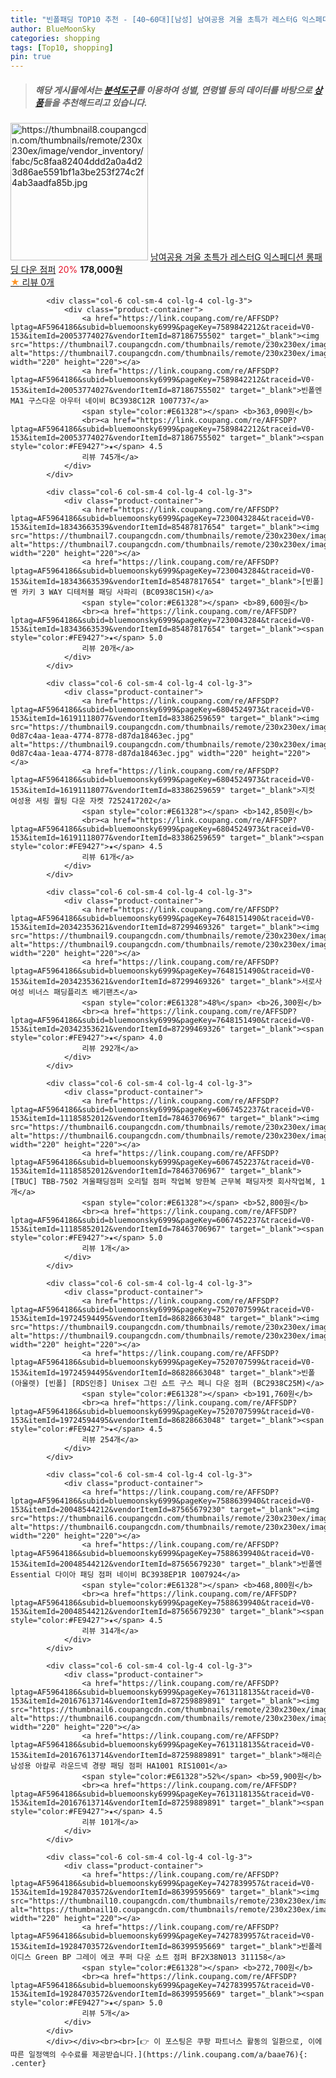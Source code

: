 ```yaml
---
title: "빈폴패딩 TOP10 추천 - [40~60대][남성] 남여공용 겨울 초특가 레스터G 익스페디션 롱패딩 다운 점퍼"
author: BlueMoonSky
categories: shopping
tags: [Top10, shopping]
pin: true
---
```


> ##### 해당 게시물에서는 [**분석도구**](https://itemscout.io/)를 이용하여 **성별**, **연령별** 등의 데이터를 바탕으로 [**상품**](https://link.coupang.com/a/baae76)들을 추천해드리고 있습니다.
<div class="container"><div class="row">
            <div class="col-6 col-sm-4 col-lg-4 col-lg-3">
                <div class="product-container">
                    <a href="https://link.coupang.com/re/AFFSDP?lptag=AF5964186&subid=bluemoonsky6999&pageKey=7668933348&traceid=V0-153&itemId=20452522912&vendorItemId=87759519309" target="_blank"><img src="https://thumbnail8.coupangcdn.com/thumbnails/remote/230x230ex/image/vendor_inventory/fabc/5c8faa82404ddd2a0a4d23d86ae5591bf1a3be253f274c2f4ab3aadfa85b.jpg" alt="https://thumbnail8.coupangcdn.com/thumbnails/remote/230x230ex/image/vendor_inventory/fabc/5c8faa82404ddd2a0a4d23d86ae5591bf1a3be253f274c2f4ab3aadfa85b.jpg" width="220" height="220"></a>
                    <a href="https://link.coupang.com/re/AFFSDP?lptag=AF5964186&subid=bluemoonsky6999&pageKey=7668933348&traceid=V0-153&itemId=20452522912&vendorItemId=87759519309" target="_blank">남여공용 겨울 초특가 레스터G 익스페디션 롱패딩 다운 점퍼</a>
                    <span style="color:#E61328">20%</span> <b>178,000원</b>
                    <br><a href="https://link.coupang.com/re/AFFSDP?lptag=AF5964186&subid=bluemoonsky6999&pageKey=7668933348&traceid=V0-153&itemId=20452522912&vendorItemId=87759519309" target="_blank"><span style="color:#FE9427">★</span> 
                    리뷰 0개</a>
                </div>
            </div>
            
            <div class="col-6 col-sm-4 col-lg-4 col-lg-3">
                <div class="product-container">
                    <a href="https://link.coupang.com/re/AFFSDP?lptag=AF5964186&subid=bluemoonsky6999&pageKey=7589842212&traceid=V0-153&itemId=20053774027&vendorItemId=87186755502" target="_blank"><img src="https://thumbnail7.coupangcdn.com/thumbnails/remote/230x230ex/image/vendor_inventory/81d2/c5037b8f214f47060bdb2a5571875943d9c552811f0001a4f40d3ec81393.jpg" alt="https://thumbnail7.coupangcdn.com/thumbnails/remote/230x230ex/image/vendor_inventory/81d2/c5037b8f214f47060bdb2a5571875943d9c552811f0001a4f40d3ec81393.jpg" width="220" height="220"></a>
                    <a href="https://link.coupang.com/re/AFFSDP?lptag=AF5964186&subid=bluemoonsky6999&pageKey=7589842212&traceid=V0-153&itemId=20053774027&vendorItemId=87186755502" target="_blank">빈폴멘 MA1 구스다운 아우터 네이비 BC3938C12R 1007737</a>
                    <span style="color:#E61328"></span> <b>363,090원</b>
                    <br><a href="https://link.coupang.com/re/AFFSDP?lptag=AF5964186&subid=bluemoonsky6999&pageKey=7589842212&traceid=V0-153&itemId=20053774027&vendorItemId=87186755502" target="_blank"><span style="color:#FE9427">★</span> 4.5
                    리뷰 745개</a>
                </div>
            </div>
            
            <div class="col-6 col-sm-4 col-lg-4 col-lg-3">
                <div class="product-container">
                    <a href="https://link.coupang.com/re/AFFSDP?lptag=AF5964186&subid=bluemoonsky6999&pageKey=7230043284&traceid=V0-153&itemId=18343663539&vendorItemId=85487817654" target="_blank"><img src="https://thumbnail7.coupangcdn.com/thumbnails/remote/230x230ex/image/vendor_inventory/58fc/0d681563a69e47e79cea92544a6ed64a9c849ee691f9ec4eebbf023b5417.png" alt="https://thumbnail7.coupangcdn.com/thumbnails/remote/230x230ex/image/vendor_inventory/58fc/0d681563a69e47e79cea92544a6ed64a9c849ee691f9ec4eebbf023b5417.png" width="220" height="220"></a>
                    <a href="https://link.coupang.com/re/AFFSDP?lptag=AF5964186&subid=bluemoonsky6999&pageKey=7230043284&traceid=V0-153&itemId=18343663539&vendorItemId=85487817654" target="_blank">[빈폴] 멘 카키 3 WAY 디테처블 패딩 사파리 (BC0938C15H)</a>
                    <span style="color:#E61328"></span> <b>89,600원</b>
                    <br><a href="https://link.coupang.com/re/AFFSDP?lptag=AF5964186&subid=bluemoonsky6999&pageKey=7230043284&traceid=V0-153&itemId=18343663539&vendorItemId=85487817654" target="_blank"><span style="color:#FE9427">★</span> 5.0
                    리뷰 20개</a>
                </div>
            </div>
            
            <div class="col-6 col-sm-4 col-lg-4 col-lg-3">
                <div class="product-container">
                    <a href="https://link.coupang.com/re/AFFSDP?lptag=AF5964186&subid=bluemoonsky6999&pageKey=6804524973&traceid=V0-153&itemId=16191118077&vendorItemId=83386259659" target="_blank"><img src="https://thumbnail9.coupangcdn.com/thumbnails/remote/230x230ex/image/retail/images/2033563007917355-0d87c4aa-1eaa-4774-8778-d87da18463ec.jpg" alt="https://thumbnail9.coupangcdn.com/thumbnails/remote/230x230ex/image/retail/images/2033563007917355-0d87c4aa-1eaa-4774-8778-d87da18463ec.jpg" width="220" height="220"></a>
                    <a href="https://link.coupang.com/re/AFFSDP?lptag=AF5964186&subid=bluemoonsky6999&pageKey=6804524973&traceid=V0-153&itemId=16191118077&vendorItemId=83386259659" target="_blank">지컷 여성용 셔링 퀄팅 다운 자켓 7252417202</a>
                    <span style="color:#E61328"></span> <b>142,850원</b>
                    <br><a href="https://link.coupang.com/re/AFFSDP?lptag=AF5964186&subid=bluemoonsky6999&pageKey=6804524973&traceid=V0-153&itemId=16191118077&vendorItemId=83386259659" target="_blank"><span style="color:#FE9427">★</span> 4.5
                    리뷰 61개</a>
                </div>
            </div>
            
            <div class="col-6 col-sm-4 col-lg-4 col-lg-3">
                <div class="product-container">
                    <a href="https://link.coupang.com/re/AFFSDP?lptag=AF5964186&subid=bluemoonsky6999&pageKey=7648151490&traceid=V0-153&itemId=20342353621&vendorItemId=87299469326" target="_blank"><img src="https://thumbnail9.coupangcdn.com/thumbnails/remote/230x230ex/image/vendor_inventory/ef00/fe7901012ca7d23dfa662a9ba88ec55957bbd358627e1b87cfc8742aacc6.jpg" alt="https://thumbnail9.coupangcdn.com/thumbnails/remote/230x230ex/image/vendor_inventory/ef00/fe7901012ca7d23dfa662a9ba88ec55957bbd358627e1b87cfc8742aacc6.jpg" width="220" height="220"></a>
                    <a href="https://link.coupang.com/re/AFFSDP?lptag=AF5964186&subid=bluemoonsky6999&pageKey=7648151490&traceid=V0-153&itemId=20342353621&vendorItemId=87299469326" target="_blank">서로사 여성 비너스 패딩플리츠 배기팬츠</a>
                    <span style="color:#E61328">48%</span> <b>26,300원</b>
                    <br><a href="https://link.coupang.com/re/AFFSDP?lptag=AF5964186&subid=bluemoonsky6999&pageKey=7648151490&traceid=V0-153&itemId=20342353621&vendorItemId=87299469326" target="_blank"><span style="color:#FE9427">★</span> 4.0
                    리뷰 292개</a>
                </div>
            </div>
            
            <div class="col-6 col-sm-4 col-lg-4 col-lg-3">
                <div class="product-container">
                    <a href="https://link.coupang.com/re/AFFSDP?lptag=AF5964186&subid=bluemoonsky6999&pageKey=6067452237&traceid=V0-153&itemId=11185852012&vendorItemId=78463706967" target="_blank"><img src="https://thumbnail6.coupangcdn.com/thumbnails/remote/230x230ex/image/vendor_inventory/ea45/2ed42d6a210218aed095b50da7bcc6096a099777bc7e6522655ee026f4b2.jpg" alt="https://thumbnail6.coupangcdn.com/thumbnails/remote/230x230ex/image/vendor_inventory/ea45/2ed42d6a210218aed095b50da7bcc6096a099777bc7e6522655ee026f4b2.jpg" width="220" height="220"></a>
                    <a href="https://link.coupang.com/re/AFFSDP?lptag=AF5964186&subid=bluemoonsky6999&pageKey=6067452237&traceid=V0-153&itemId=11185852012&vendorItemId=78463706967" target="_blank">[TBUC] TBB-7502 겨울패딩점퍼 오리털 점퍼 작업복 방한복 근무복 패딩자켓 회사작업복, 1개</a>
                    <span style="color:#E61328"></span> <b>52,800원</b>
                    <br><a href="https://link.coupang.com/re/AFFSDP?lptag=AF5964186&subid=bluemoonsky6999&pageKey=6067452237&traceid=V0-153&itemId=11185852012&vendorItemId=78463706967" target="_blank"><span style="color:#FE9427">★</span> 5.0
                    리뷰 1개</a>
                </div>
            </div>
            
            <div class="col-6 col-sm-4 col-lg-4 col-lg-3">
                <div class="product-container">
                    <a href="https://link.coupang.com/re/AFFSDP?lptag=AF5964186&subid=bluemoonsky6999&pageKey=7520707599&traceid=V0-153&itemId=19724594495&vendorItemId=86828663048" target="_blank"><img src="https://thumbnail9.coupangcdn.com/thumbnails/remote/230x230ex/image/vendor_inventory/985b/fabb0540251ee57e9fb9d21c0b89965e8b7a58181e5895a9d47b0c133de7.jpg" alt="https://thumbnail9.coupangcdn.com/thumbnails/remote/230x230ex/image/vendor_inventory/985b/fabb0540251ee57e9fb9d21c0b89965e8b7a58181e5895a9d47b0c133de7.jpg" width="220" height="220"></a>
                    <a href="https://link.coupang.com/re/AFFSDP?lptag=AF5964186&subid=bluemoonsky6999&pageKey=7520707599&traceid=V0-153&itemId=19724594495&vendorItemId=86828663048" target="_blank">빈폴(아울렛) [빈폴] [RDS인증] Unisex 그린 쇼트 구스 페니 다운 점퍼 (BC2938C25M)</a>
                    <span style="color:#E61328"></span> <b>191,760원</b>
                    <br><a href="https://link.coupang.com/re/AFFSDP?lptag=AF5964186&subid=bluemoonsky6999&pageKey=7520707599&traceid=V0-153&itemId=19724594495&vendorItemId=86828663048" target="_blank"><span style="color:#FE9427">★</span> 4.5
                    리뷰 254개</a>
                </div>
            </div>
            
            <div class="col-6 col-sm-4 col-lg-4 col-lg-3">
                <div class="product-container">
                    <a href="https://link.coupang.com/re/AFFSDP?lptag=AF5964186&subid=bluemoonsky6999&pageKey=7588639940&traceid=V0-153&itemId=20048544212&vendorItemId=87565679230" target="_blank"><img src="https://thumbnail6.coupangcdn.com/thumbnails/remote/230x230ex/image/vendor_inventory/f98c/12f700b85f88042c3d3dff4a7583349338e1da5fe7869092ead02d32d4e6.jpg" alt="https://thumbnail6.coupangcdn.com/thumbnails/remote/230x230ex/image/vendor_inventory/f98c/12f700b85f88042c3d3dff4a7583349338e1da5fe7869092ead02d32d4e6.jpg" width="220" height="220"></a>
                    <a href="https://link.coupang.com/re/AFFSDP?lptag=AF5964186&subid=bluemoonsky6999&pageKey=7588639940&traceid=V0-153&itemId=20048544212&vendorItemId=87565679230" target="_blank">빈폴멘 Essential 다이아 패딩 점퍼 네이비 BC3938EP1R 1007924</a>
                    <span style="color:#E61328"></span> <b>468,800원</b>
                    <br><a href="https://link.coupang.com/re/AFFSDP?lptag=AF5964186&subid=bluemoonsky6999&pageKey=7588639940&traceid=V0-153&itemId=20048544212&vendorItemId=87565679230" target="_blank"><span style="color:#FE9427">★</span> 4.5
                    리뷰 314개</a>
                </div>
            </div>
            
            <div class="col-6 col-sm-4 col-lg-4 col-lg-3">
                <div class="product-container">
                    <a href="https://link.coupang.com/re/AFFSDP?lptag=AF5964186&subid=bluemoonsky6999&pageKey=7613118135&traceid=V0-153&itemId=20167613714&vendorItemId=87259889891" target="_blank"><img src="https://thumbnail6.coupangcdn.com/thumbnails/remote/230x230ex/image/vendor_inventory/a3dd/00818123005842c1460da2902664de8cc8362907248992540cb800b77ea6.jpg" alt="https://thumbnail6.coupangcdn.com/thumbnails/remote/230x230ex/image/vendor_inventory/a3dd/00818123005842c1460da2902664de8cc8362907248992540cb800b77ea6.jpg" width="220" height="220"></a>
                    <a href="https://link.coupang.com/re/AFFSDP?lptag=AF5964186&subid=bluemoonsky6999&pageKey=7613118135&traceid=V0-153&itemId=20167613714&vendorItemId=87259889891" target="_blank">해리슨 남성용 아칼루 라운드넥 경량 패딩 점퍼 HA1001 RIS1001</a>
                    <span style="color:#E61328">52%</span> <b>59,900원</b>
                    <br><a href="https://link.coupang.com/re/AFFSDP?lptag=AF5964186&subid=bluemoonsky6999&pageKey=7613118135&traceid=V0-153&itemId=20167613714&vendorItemId=87259889891" target="_blank"><span style="color:#FE9427">★</span> 4.5
                    리뷰 101개</a>
                </div>
            </div>
            
            <div class="col-6 col-sm-4 col-lg-4 col-lg-3">
                <div class="product-container">
                    <a href="https://link.coupang.com/re/AFFSDP?lptag=AF5964186&subid=bluemoonsky6999&pageKey=7427839957&traceid=V0-153&itemId=19284703572&vendorItemId=86399595669" target="_blank"><img src="https://thumbnail10.coupangcdn.com/thumbnails/remote/230x230ex/image/vendor_inventory/27a2/f1da4d1469baab3082fc4a448f8221ee7fba384f0ff3af7c6af0d4103b33.jpg" alt="https://thumbnail10.coupangcdn.com/thumbnails/remote/230x230ex/image/vendor_inventory/27a2/f1da4d1469baab3082fc4a448f8221ee7fba384f0ff3af7c6af0d4103b33.jpg" width="220" height="220"></a>
                    <a href="https://link.coupang.com/re/AFFSDP?lptag=AF5964186&subid=bluemoonsky6999&pageKey=7427839957&traceid=V0-153&itemId=19284703572&vendorItemId=86399595669" target="_blank">빈폴레이디스 Green BP 그레이 에코 푸퍼 다운 쇼트 점퍼 BF2X38N013 311158</a>
                    <span style="color:#E61328"></span> <b>272,700원</b>
                    <br><a href="https://link.coupang.com/re/AFFSDP?lptag=AF5964186&subid=bluemoonsky6999&pageKey=7427839957&traceid=V0-153&itemId=19284703572&vendorItemId=86399595669" target="_blank"><span style="color:#FE9427">★</span> 5.0
                    리뷰 5개</a>
                </div>
            </div>
            </div></div><br><br>[👉 이 포스팅은 쿠팡 파트너스 활동의 일환으로, 이에 따른 일정액의 수수료를 제공받습니다.](https://link.coupang.com/a/baae76){: .center}